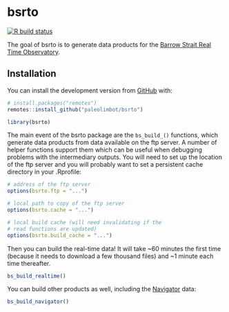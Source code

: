 
<!-- README.md is generated from README.Rmd. Please edit that file -->

# bsrto

<!-- badges: start -->

[![R build
status](https://github.com/paleolimbot/bsrto/workflows/R-CMD-check/badge.svg)](https://github.com/paleolimbot/bsrto/actions)
<!-- badges: end -->

The goal of bsrto is to generate data products for the [Barrow Strait
Real Time Observatory](https://noise.phys.ocean.dal.ca/barrow/).

## Installation

You can install the development version from
[GitHub](https://github.com/) with:

``` r
# install.packages("remotes")
remotes::install_github("paleolimbot/bsrto")
```

``` r
library(bsrto)
```

The main event of the bsrto package are the `bs_build_()` functions,
which generate data products from data available on the ftp server. A
number of helper functions support them which can be useful when
debugging problems with the intermediary outputs. You will need to set
up the location of the ftp server and you will probably want to set a
persistent cache directory in your .Rprofile:

``` r
# address of the ftp server
options(bsrto.ftp = "...")

# local path to copy of the ftp server
options(bsrto.cache = "...")

# local build cache (will need invalidating if the
# read functions are updated)
options(bsrto.build_cache = "...")
```

Then you can build the real-time data\! It will take \~60 minutes the
first time (because it needs to download a few thousand files) and \~1
minute each time thereafter.

``` r
bs_build_realtime()
```

You can build other products as well, including the
[Navigator](https://navigator.oceansdata.ca/) data:

``` r
bs_build_navigator()
```
